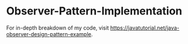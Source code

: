 # Observer-Pattern-Implementation

For in-depth breakdown of my code, visit https://javatutorial.net/java-observer-design-pattern-example.
